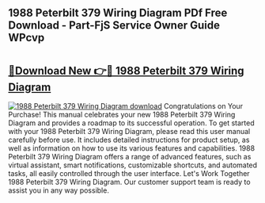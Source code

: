 ## 1988 Peterbilt 379 Wiring Diagram PDf Free Download - Part-FjS Service Owner Guide WPcvp

# <h2><a href="http://dfpdvhr.blite.top/?on=1988+Peterbilt+379+Wiring+Diagram">🔗Download New 👉🔴 1988 Peterbilt 379 Wiring Diagram</a></h2>

[![1988 Peterbilt 379 Wiring Diagram download](https://i.imgur.com/lujVjoI.png)](http://dfpdvhr.blite.top/?on=1988+Peterbilt+379+Wiring+Diagram)
Congratulations on Your Purchase! This manual celebrates your new 1988 Peterbilt 379 Wiring Diagram and provides a roadmap to its successful operation. To get started with your 1988 Peterbilt 379 Wiring Diagram, please read this user manual carefully before use. It includes detailed instructions for product setup, as well as information on how to use its various features and capabilities. 1988 Peterbilt 379 Wiring Diagram offers a range of advanced features, such as virtual assistant, smart notifications, customizable shortcuts, and automated tasks, all easily controlled through the user interface. Let's Work Together 1988 Peterbilt 379 Wiring Diagram. Our customer support team is ready to assist you in any way possible.
